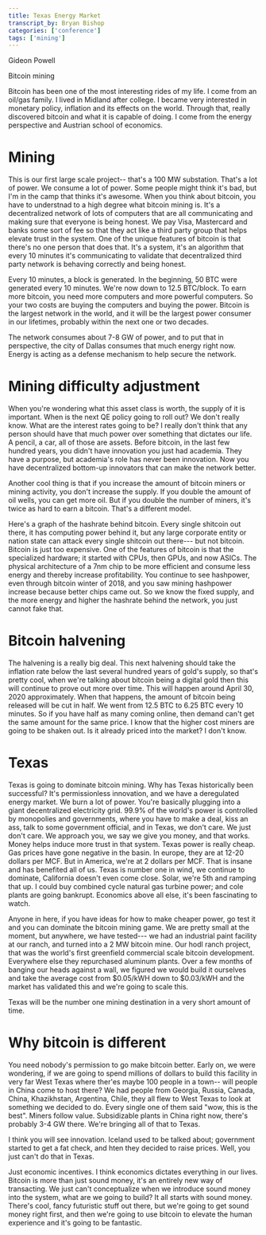 ```yaml
---
title: Texas Energy Market
transcript_by: Bryan Bishop
categories: ['conference']
tags: ['mining']
---
```


Gideon Powell

Bitcoin mining

Bitcoin has been one of the most interesting rides of my life. I come from an oil/gas family. I lived in Midland after college. I became very interested in monetary policy, inflation and its effects on the world. Through that, really discovered bitcoin and what it is capable of doing. I come from the energy perspective and Austrian school of economics.

# Mining

This is our first large scale project-- that's a 100 MW substation. That's a lot of power. We consume a lot of power. Some people might think it's bad, but I'm in the camp that thinks it's awesome. When you think about bitcoin, you have to understnad to a high degree what bitcoin mining is. It's a decentralized network of lots of computers that are all communicating and making sure that everyone is being honest. We pay Visa, Mastercard and banks some sort of fee so that they act like a third party group that helps elevate trust in the system. One of the unique features of bitcoin is that there's no one person that does that. It's a system, it's an algorithm that every 10 minutes it's communicating to validate that decentralized third party network is behaving correctly and being honest.

Every 10 minutes, a block is generated. In the beginning, 50 BTC were generated every 10 minutes. We're now down to 12.5 BTC/block. To earn more bitcoin, you need more computers and more powerful computers. So your two costs are buying the computers and buying the power. Bitcoin is the largest network in the world, and it will be the largest power consumer in our lifetimes, probably within the next one or two decades.

The network consumes about 7-8 GW of power, and to put that in perspective, the city of Dallas consumes that much energy right now. Energy is acting as a defense mechanism to help secure the network.

# Mining difficulty adjustment

When you're wondering what this asset class is worth, the supply of it is important. When is the next QE policy going to roll out? We don't really know. What are the interest rates going to be? I really don't think that any person should have that much power over something that dictates our life. A pencil, a car, all of those are assets. Before bitcoin, in the last few hundred years, you didn't have innovation you just had academia. They have a purpose, but academia's role has never been innovation. Now you have decentralized bottom-up innovators that can make the network better.

Another cool thing is that if you increase the amount of bitcoin miners or mining activity, you don't increase the supply. If you double the amount of oil wells, you can get more oil. But if you double the number of miners, it's twice as hard to earn a bitcoin. That's a different model.

Here's a graph of the hashrate behind bitcoin. Every single shitcoin out there, it has computing power behind it, but any large corporate entity or nation state can attack every single shitcoin out there--- but not bitcoin. Bitcoin is just too expensive. One of the features of bitcoin is that the specialized hardware; it started with CPUs, then GPUs, and now ASICs. The physical architecture of a 7nm chip to be more efficient and consume less energy and thereby increase profitability. You continue to see hashpower, even through bitcoin winter of 2018, and you saw mining hashpower increase because better chips came out. So we know the fixed supply, and the more energy and higher the hashrate behind the network, you just cannot fake that.

# Bitcoin halvening

The halvening is a really big deal. This next halvening should take the inflation rate below the last several hundred years of gold's supply, so that's pretty cool, when we're talking about bitcoin being a digital gold then this will continue to prove out more over time. This will happen around April 30, 2020 approximately. When that happens, the amount of bitcoin being released will be cut in half. We went from 12.5 BTC to 6.25 BTC every 10 minutes. So if you have half as many coming online, then demand can't get the same amount for the same price. I know that the higher cost miners are going to be shaken out. Is it already priced into the market? I don't know.

# Texas

Texas is going to dominate bitcoin mining. Why has Texas historically been successful? It's permissionless innovation, and we have a deregulated energy market. We burn a lot of power. You're basically plugging into a giant decentralized electricity grid. 99.9% of the world's power is controlled by monopolies and governments, where you have to make a deal, kiss an ass, talk to some government official, and in Texas, we don't care. We just don't care. We approach you, we say we give you money, and that works. Money helps induce more trust in that system. Texas power is really cheap. Gas prices have gone negative in the basin. In europe, they are at 12-20 dollars per MCF. But in America, we're at 2 dollars per MCF. That is insane and has benefited all of us. Texas is number one in wind, we continue to dominate, California doesn't even come close. Solar, we're 5th and ramping that up. I could buy combined cycle natural gas turbine power; and cole plants are going bankrupt. Economics above all else, it's been fascinating to watch.

Anyone in here, if you have ideas for how to make cheaper power, go test it and you can dominate the bitcoin mining game. We are pretty small at the moment, but anywhere, we have tested--- we had an industrial paint facility at our ranch, and turned into a 2 MW bitcoin mine. Our hodl ranch project, that was the world's first greenfield commercial scale bitcoin development. Everywhere else they repurchased aluminum plants. Over a few months of banging our heads against a wall, we figured we would build it ourselves and take the average cost from $0.05/kWH down to $0.03/kWH and the market has validated this and we're going to scale this.

Texas will be the number one mining destination in a very short amount of time.

# Why bitcoin is different

You need nobody's permission to go make bitcoin better. Early on, we were wondering, if we are going to spend millions of dollars to build this facility in very far West Texas where ther'es maybe 100 people in a town-- will people in China come to host there? We had people from Georgia, Russia, Canada, China, Khazikhstan, Argentina, Chile, they all flew to West Texas to look at something we decided to do. Every single one of them said "wow, this is the best". Miners follow value. Subsidizable plants in China right now, there's probably 3-4 GW there. We're bringing all of that to Texas.

I think you will see innovation. Iceland used to be talked about; government started to get a fat check, and hten they decided to raise prices. Well, you just can't do that in Texas.

Just economic incentives. I think economics dictates everything in our lives. Bitcoin is more than just sound money, it's an entirely new way of transacting. We just can't conceptualize when we introduce sound money into the system, what are we going to build? It all starts with sound money. There's cool, fancy futuristic stuff out there, but we're going to get sound money right first, and then we're going to use bitcoin to elevate the human experience and it's going to be fantastic.
